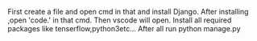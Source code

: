 First create a file and open cmd in that and install Django.
After installing ,open 'code.' in that cmd.
Then vscode will open.
Install all required packages like tenserflow,python3etc...
After all run python manage.py

